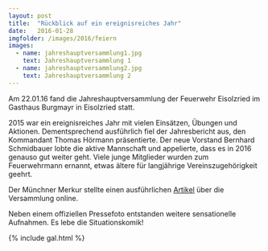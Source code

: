 ```yaml
---
layout: post
title:  "Rückblick auf ein ereignisreiches Jahr"
date:   2016-01-28
imgfolder: /images/2016/feiern
images:
  - name: jahreshauptversammlung1.jpg
    text: Jahreshauptversammlung 1
  - name: jahreshauptversammlung2.jpg
    text: Jahreshauptversammlung 2
---
```


Am 22.01.16 fand die Jahreshauptversammlung der Feuerwehr Eisolzried im Gasthaus Burgmayr in Eisolzried statt.

2015 war ein ereignisreiches Jahr mit vielen Einsätzen, Übungen und Aktionen. Dementsprechend ausführlich fiel der Jahresbericht aus, den Kommandant Thomas Hörmann präsentierte. Der neue Vorstand Bernhard Schmidbauer lobte die aktive Mannschaft und appelierte, dass es in 2016 genauso gut weiter geht. Viele junge Mitglieder wurden zum Feuerwehrmann ernannt, etwas ältere für langjährige Vereinszugehörigkeit geehrt.

Der Münchner Merkur stellte einen ausführlichen [Artikel][artikel] über die Versammlung online.

[artikel]: http://www.merkur.de/lokales/dachau/landkreis/jahresversammlung-feuerwehr-eisolzried-neues-fahrzeug-wird-sehnsuechtig-erwartet-6072202.html

Neben einem offiziellen Pressefoto entstanden weitere sensationelle Aufnahmen. Es lebe die Situationskomik!

{% include gal.html %}

